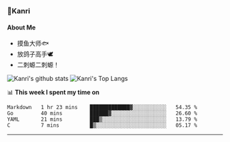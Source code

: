 ### 🌱Kanri
#### About Me
- 摸鱼大师🐟
- 放鸽子高手🕊
- 二刺螈二刺螈！

![Kanri's github stats](https://github-readme-stats.vercel.app/api?username=Yiwen-Chan&show_icons=true&theme=vue&line_height=20)
![Kanri's Top Langs](https://github-readme-stats.vercel.app/api/top-langs/?username=Yiwen-Chan&layout=compact&theme=vue&card_width=270)

📊 **This week I spent my time on**
<!--START_SECTION:waka-->
```text
Markdown   1 hr 23 mins    █████████████▓░░░░░░░░░░░   54.35 % 
Go         40 mins         ██████▓░░░░░░░░░░░░░░░░░░   26.60 % 
YAML       21 mins         ███▒░░░░░░░░░░░░░░░░░░░░░   13.79 % 
C          7 mins          █▒░░░░░░░░░░░░░░░░░░░░░░░   05.17 % 
```
<!--END_SECTION:waka-->

***

